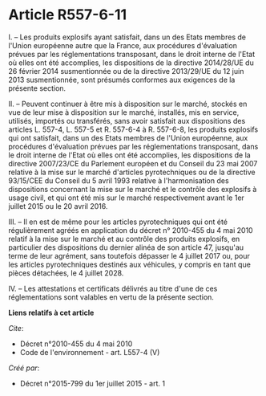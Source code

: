 # Article R557-6-11

I. – Les produits explosifs ayant satisfait, dans un des Etats membres de l'Union européenne autre que la France, aux
procédures d'évaluation prévues par les réglementations transposant, dans le droit interne de l'Etat où elles ont été
accomplies, les dispositions de la directive 2014/28/UE du 26 février 2014 susmentionnée ou de la directive 2013/29/UE du 12
juin 2013 susmentionnée, sont présumés conformes aux exigences de la présente section.

II. – Peuvent continuer à être mis à disposition sur le marché, stockés en vue de leur mise à disposition sur le marché,
installés, mis en service, utilisés, importés ou transférés, sans avoir satisfait aux dispositions des articles L. 557-4, L.
557-5 et R. 557-6-4 à R. 557-6-8, les produits explosifs qui ont satisfait, dans un des Etats membres de l'Union européenne,
aux procédures d'évaluation prévues par les réglementations transposant, dans le droit interne de l'Etat où elles ont été
accomplies, les dispositions de la directive 2007/23/CE du Parlement européen et du Conseil du 23 mai 2007 relative à la mise
sur le marché d'articles pyrotechniques ou de la directive 93/15/CEE du Conseil du 5 avril 1993 relative à l'harmonisation
des dispositions concernant la mise sur le marché et le contrôle des explosifs à usage civil, et qui ont été mis sur le
marché respectivement avant le 1er juillet 2015 ou le 20 avril 2016.

III. – Il en est de même pour les articles pyrotechniques qui ont été régulièrement agréés en application du décret n°
2010-455 du 4 mai 2010 relatif à la mise sur le marché et au contrôle des produits explosifs, en particulier des dispositions
du dernier alinéa de son article 47, jusqu'au terme de leur agrément, sans toutefois dépasser le 4 juillet 2017 ou, pour les
articles pyrotechniques destinés aux véhicules, y compris en tant que pièces détachées, le 4 juillet 2028.

IV. – Les attestations et certificats délivrés au titre d'une de ces réglementations sont valables en vertu de la présente
section.

**Liens relatifs à cet article**

_Cite_:

  - Décret n°2010-455 du 4 mai 2010
  - Code de l'environnement - art. L557-4 (V)

_Créé par_:

  - Décret n°2015-799 du 1er juillet 2015 - art. 1
